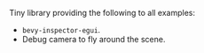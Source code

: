 Tiny library providing the following to all examples:
- `bevy-inspector-egui`.
- Debug camera to fly around the scene.